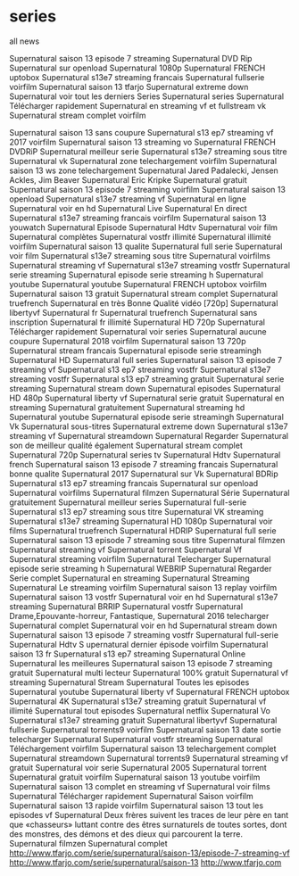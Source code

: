 # series
all news


Supernatural saison 13 episode 7 streaming Supernatural DVD Rip Supernatural sur openload 
Supernatural 1080p Supernatural FRENCH uptobox Supernatural s13e7 streaming francais 
Supernatural fullserie voirfilm Supernatural saison 13 tfarjo Supernatural extreme down 
Supernatural voir tout les derniers Series  Supernatural series Supernatural Télécharger rapidement 
Supernatural en streaming vf et fullstream vk Supernatural stream complet voirfilm 

Supernatural saison 13 sans coupure Supernatural s13 ep7 streaming vf 2017 voirfilm 
Supernatural saison 13 streaming vo Supernatural FRENCH DVDRiP Supernatural meilleur serie 
Supernatural s13e7 streaming sous titre Supernatural vk Supernatural zone telechargement voirfilm 
Supernatural saison 13 ws zone telechargement Supernatural Jared Padalecki, Jensen Ackles, Jim Beaver 
Supernatural Eric Kripke Supernatural gratuit Supernatural saison 13 episode 7 streaming voirfilm 
Supernatural saison 13 openload Supernatural s13e7 streaming vf Supernatural en ligne 
Supernatural voir en hd Supernatural Live Supernatural En direct Supernatural s13e7 streaming francais voirfilm 
Supernatural saison 13 youwatch Supernatural Episode Supernatural Hdtv Supernatural voir film 
Supernatural complètes Supernatural vostfr illimité Supernatural illimité voirfilm 
Supernatural saison 13 qualite Supernatural full serie Supernatural voir film 
Supernatural s13e7 streaming sous titre Supernatural voirfilms 
Supernatural streaming vf Supernatural s13e7 streaming vostfr Supernatural serie streaming 
Supernatural episode serie streaming h Supernatural youtube Supernatural youtube 
Supernatural FRENCH uptobox voirfilm Supernatural saison 13 gratuit Supernatural stream complet 
Supernatural truefrench Supernatural en très Bonne Qualité vidéo [720p] Supernatural libertyvf 
Supernatural fr Supernatural truefrench Supernatural sans inscription Supernatural fr illimité 
Supernatural HD 720p Supernatural Télécharger rapidement Supernatural voir series 
Supernatural aucune coupure Supernatural 2018 voirfilm Supernatural saison 13 720p 
Supernatural stream francais Supernatural episode serie streamingh Supernatural HD 
Supernatural full series Supernatural saison 13 episode 7 streaming vf Supernatural s13 ep7 streaming vostfr 
Supernatural s13e7 streaming vostfr Supernatural s13 ep7 streaming gratuit Supernatural serie streaming 
Supernatural stream down Supernatural episodes Supernatural HD 480p Supernatural liberty vf 
Supernatural serie gratuit Supernatural en streaming Supernatural gratuitement 
Supernatural streaming hd Supernatural youtube Supernatural episode serie streamingh 
Supernatural Vk Supernatural sous-titres Supernatural extreme down Supernatural s13e7 streaming vf 
Supernatural streamdown Supernatural Regarder Supernatural son de meilleur qualité également 
Supernatural stream complet Supernatural 720p Supernatural series tv Supernatural Hdtv 
Supernatural french Supernatural saison 13 episode 7 streaming francais Supernatural 
bonne qualite Supernatural 2017 Supernatural sur Vk Supernatural BDRip Supernatural 
s13 ep7 streaming francais Supernatural sur openload Supernatural voirfilms Supernatural 
filmzen Supernatural Série Supernatural gratuitement Supernatural meilleur series Supernatural 
full-serie Supernatural s13 ep7 streaming sous titre Supernatural VK streaming Supernatural s13e7 
streaming Supernatural HD 1080p Supernatural voir films Supernatural truefrench Supernatural HDRIP 
Supernatural full serie Supernatural saison 13 episode 7 streaming sous titre Supernatural 
filmzen Supernatural streaming vf Supernatural torrent Supernatural Vf Supernatural streaming voirfilm 
Supernatural Telecharger Supernatural episode serie streaming h Supernatural WEBRIP Supernatural 
Regarder Serie complet Supernatural  en streaming Supernatural Streaming Supernatural Le streaming 
voirfilm Supernatural saison 13 replay voirfilm Supernatural saison 13 vostfr Supernatural voir en hd 
Supernatural s13e7 streaming Supernatural BRRIP Supernatural vostfr Supernatural Drame,Epouvante-horreur,
Fantastique, Supernatural 2016 telecharger Supernatural complet Supernatural voir en hd Supernatural 
stream down Supernatural saison 13 episode 7 streaming vostfr Supernatural full-serie Supernatural Hdtv S
upernatural dernier épisode voirfilm Supernatural saison 13 fr Supernatural s13 ep7 streaming 
Supernatural Online Supernatural les meilleures Supernatural saison 13 episode 7 streaming gratuit Supernatural multi lecteur 
Supernatural 100% gratuit Supernatural vf streaming Supernatural Stream Supernatural Toutes les episodes Supernatural youtube 
Supernatural liberty vf Supernatural FRENCH uptobox Supernatural 4K Supernatural s13e7 streaming gratuit 
Supernatural vf illimité Supernatural tout episodes Supernatural netflix Supernatural Vo Supernatural s13e7 streaming gratuit 
Supernatural libertyvf Supernatural fullserie Supernatural torrents9 voirfilm Supernatural saison 13 date sortie telecharger 
Supernatural Supernatural vostfr streaming Supernatural Téléchargement voirfilm Supernatural saison 13 telechargement complet 
Supernatural streamdown Supernatural torrents9 Supernatural streaming vf gratuit Supernatural voir serie Supernatural 
2005 Supernatural torrent Supernatural gratuit voirfilm Supernatural saison 13 youtube voirfilm Supernatural saison 13 
complet en streaming vf Supernatural voir films Supernatural Télécharger rapidement Supernatural Saison 
voirfilm Supernatural saison 13 rapide voirfilm Supernatural saison 13 tout les episodes vf Supernatural 
Deux frères suivent les traces de leur père en tant que «chasseurs» luttant contre des êtres surnaturels de 
toutes sortes, dont des monstres, des démons et des dieux qui parcourent la terre.
Supernatural filmzen Supernatural complet
http://www.tfarjo.com/serie/supernatural/saison-13/episode-7-streaming-vf
http://www.tfarjo.com/serie/supernatural/saison-13
http://www.tfarjo.com
